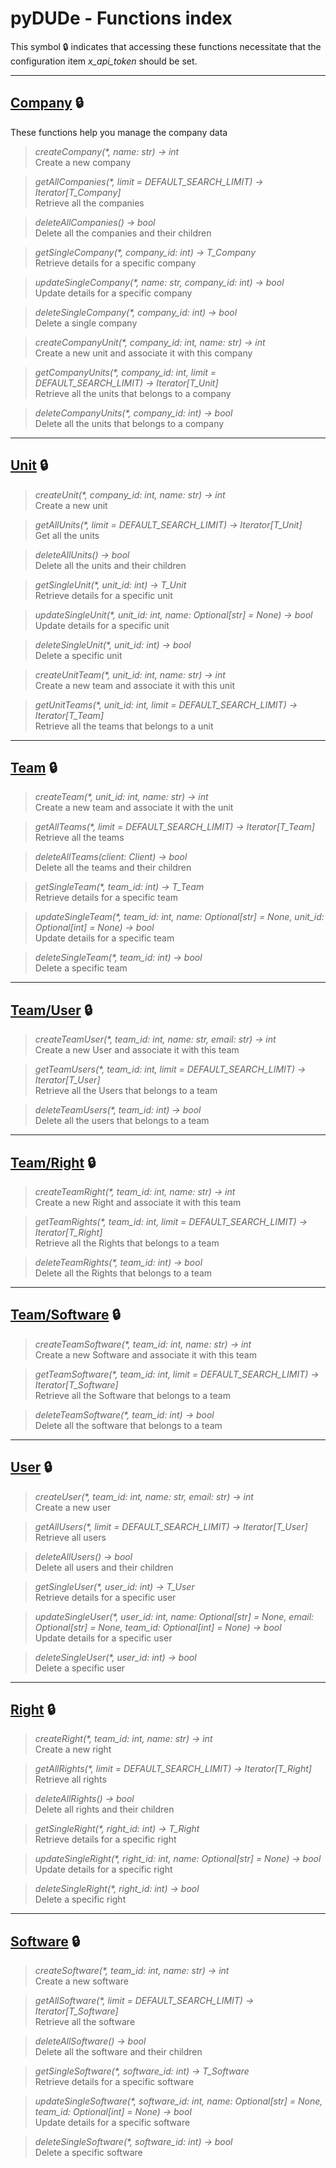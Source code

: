 # pyDUDe - Functions index

This symbol 🔒 indicates that accessing these functions necessitate that the configuration item *x_api_token* should be set.

---

## **[Company](./company.md) 🔒**

These functions help you manage the company data

> _createCompany(*, name: str) -> int_  
> Create a new company

> _getAllCompanies(*, limit = DEFAULT_SEARCH_LIMIT) -> Iterator[T_Company]_  
> Retrieve all the companies

> _deleteAllCompanies() -> bool_  
> Delete all the companies and their children

> _getSingleCompany(*, company_id: int) -> T_Company_  
> Retrieve details for a specific company

> _updateSingleCompany(*, name: str, company_id: int) -> bool_  
> Update details for a specific company

> _deleteSingleCompany(*, company_id: int) -> bool_  
> Delete a single company

> _createCompanyUnit(*, company_id: int, name: str) -> int_  
> Create a new unit and associate it with this company

> _getCompanyUnits(*, company_id: int, limit = DEFAULT_SEARCH_LIMIT) -> Iterator[T_Unit]_  
> Retrieve all the units that belongs to a company

> _deleteCompanyUnits(*, company_id: int) -> bool_  
> Delete all the units that belongs to a company

---

## **[Unit](./unit.md) 🔒**

> _createUnit(*, company_id: int, name: str) -> int_  
> Create a new unit

> _getAllUnits(*, limit = DEFAULT_SEARCH_LIMIT) -> Iterator[T_Unit]_  
> Get all the units

> _deleteAllUnits() -> bool_  
> Delete all the units and their children

> _getSingleUnit(*, unit_id: int) -> T_Unit_  
> Retrieve details for a specific unit

> _updateSingleUnit(*, unit_id: int, name: Optional[str] = None) -> bool_  
> Update details for a specific unit

> _deleteSingleUnit(*, unit_id: int) -> bool_  
> Delete a specific unit

> _createUnitTeam(*, unit_id: int, name: str) -> int_  
> Create a new team and associate it with this unit

> _getUnitTeams(*, unit_id: int, limit = DEFAULT_SEARCH_LIMIT) -> Iterator[T_Team]_  
> Retrieve all the teams that belongs to a unit

---

## **[Team](./team.md) 🔒**

> _createTeam(*, unit_id: int, name: str) -> int_  
> Create a new team and associate it with the unit

> _getAllTeams(*, limit = DEFAULT_SEARCH_LIMIT) -> Iterator[T_Team]_  
> Retrieve all the teams

> _deleteAllTeams(client: Client) -> bool_  
> Delete all the teams and their children

> _getSingleTeam(*, team_id: int) -> T_Team_  
> Retrieve details for a specific team

> _updateSingleTeam(*, team_id: int, name: Optional[str] = None, unit_id: Optional[int] = None) -> bool_  
> Update details for a specific team

> _deleteSingleTeam(*, team_id: int) -> bool_  
> Delete a specific team

---

## **[Team/User](./team_user.md) 🔒**

> _createTeamUser(*, team_id: int, name: str, email: str) -> int_  
> Create a new User and associate it with this team

> _getTeamUsers(*, team_id: int, limit = DEFAULT_SEARCH_LIMIT) -> Iterator[T_User]_  
> Retrieve all the Users that belongs to a team

> _deleteTeamUsers(*, team_id: int) -> bool_  
> Delete all the users that belongs to a team

---

## **[Team/Right](./team_right.md) 🔒**

> _createTeamRight(*, team_id: int, name: str) -> int_  
> Create a new Right and associate it with this team

> _getTeamRights(*, team_id: int, limit = DEFAULT_SEARCH_LIMIT) -> Iterator[T_Right]_  
> Retrieve all the Rights that belongs to a team

> _deleteTeamRights(*, team_id: int) -> bool_  
> Delete all the Rights that belongs to a team

---

## **[Team/Software](./team_software.md) 🔒**

> _createTeamSoftware(*, team_id: int, name: str) -> int_  
> Create a new Software and associate it with this team

> _getTeamSoftware(*, team_id: int, limit = DEFAULT_SEARCH_LIMIT) -> Iterator[T_Software]_  
> Retrieve all the Software that belongs to a team

> _deleteTeamSoftware(*, team_id: int) -> bool_  
> Delete all the software that belongs to a team

---

## **[User](./user.md) 🔒**


> _createUser(*, team_id: int, name: str, email: str) -> int_  
> Create a new user

> _getAllUsers(*, limit = DEFAULT_SEARCH_LIMIT) -> Iterator[T_User]_  
> Retrieve all users

> _deleteAllUsers() -> bool_  
> Delete all users and their children

> _getSingleUser(*, user_id: int) -> T_User_  
> Retrieve details for a specific user

> _updateSingleUser(*, user_id: int, name: Optional[str] = None, email: Optional[str] = None, team_id: Optional[int] = None) -> bool_  
> Update details for a specific user

> _deleteSingleUser(*, user_id: int) -> bool_  
> Delete a specific user

---

## **[Right](./right.md) 🔒**

> _createRight(*, team_id: int, name: str) -> int_  
> Create a new right

> _getAllRights(*, limit = DEFAULT_SEARCH_LIMIT) -> Iterator[T_Right]_  
> Retrieve all rights

> _deleteAllRights() -> bool_  
> Delete all rights and their children

> _getSingleRight(*, right_id: int) -> T_Right_  
> Retrieve details for a specific right

> _updateSingleRight(*, right_id: int, name: Optional[str] = None) -> bool_  
> Update details for a specific right

> _deleteSingleRight(*, right_id: int) -> bool_  
> Delete a specific right

---

## **[Software](./software.md) 🔒**

> _createSoftware(*, team_id: int, name: str) -> int_  
> Create a new software

> _getAllSoftware(*, limit = DEFAULT_SEARCH_LIMIT) -> Iterator[T_Software]_  
> Retrieve all the software

> _deleteAllSoftware() -> bool_  
> Delete all the software and their children

> _getSingleSoftware(*, software_id: int) -> T_Software_  
> Retrieve details for a specific software

> _updateSingleSoftware(*, software_id: int, name: Optional[str] = None, team_id: Optional[int] = None) -> bool_  
> Update details for a specific software

> _deleteSingleSoftware(*, software_id: int) -> bool_  
> Delete a specific software
